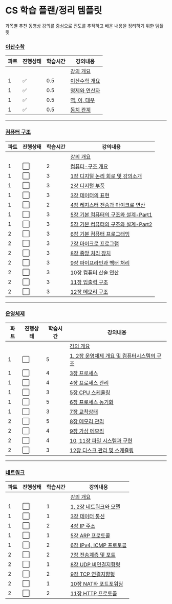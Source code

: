 # CS 학습 플랜/정리 템플릿
과목별 추천 동영상 강의를 중심으로 진도를 추적하고 배운 내용을 정리하기 위한 템플릿

### [이산수학](https://www.youtube.com/playlist?list=PLRx0vPvlEmdDgOIBt9MKQl-uMVrxtac4n)
|파트|진행상태|학습시간|강의내용|
| ------ | ------ | ------ | ------ | 
| | | | [강의 개요](이산수학) |
|1| :white_check_mark: |0.5| [이산수학 개요](이산수학/이산수학-개요.md) |
|1| :white_check_mark: |0.5| [명제와 연산자](이산수학/명제와-연산자.md) |
|1| :white_check_mark: |0.5| [역, 이, 대우](이산수학/역-이-대우.md) |
|1| :white_check_mark: |0.5| [동치 관계](이산수학/동치-관계.md) |

---

### [컴퓨터 구조](https://www.youtube.com/playlist?list=PLc8fQ-m7b1hCHTT7VH2oo0Ng7Et096dYc)
|파트|진행상태|학습시간|강의내용|
| ------ | ------ | ------ | ------ |
| | | | [강의 개요](컴퓨터-구조) |
|1| :white_large_square: |2| [컴퓨터-구조 개요](컴퓨터-구조/컴퓨터-구조-개요.md) |
|1| :white_large_square: |3| [1장 디지털 논리 회로 및 강의소개](컴퓨터-구조/1장-디지털-논리-회로-및-강의소개.md) |
|1| :white_large_square: |3| [2장 디지털 부품](컴퓨터-구조/2장-디지털-부품.md) |
|1| :white_large_square: |3| [3장 데이터의 표현](컴퓨터-구조/3장-데이터의-표현.md) |
|1| :white_large_square: |2| [4장 레지스터 전송과 마이크로 연산](컴퓨터-구조/4장-레지스터-전송과-마이크로-연산.md) |
|1| :white_large_square: |3| [5장 기본 컴퓨터의 구조와 설계-Part1](컴퓨터-구조/5장-기본-컴퓨터의-구조와-설계-Part1.md) |
|1| :white_large_square: |3| [5장 기본 컴퓨터의 구조와 설계-Part2](컴퓨터-구조/5장-기본-컴퓨터의-구조와-설계-Part2.md) |
|2| :white_large_square: |3| [6장 기본 컴퓨터 프로그래밍](컴퓨터-구조/6장-기본-컴퓨터-프로그래밍.md) |
|2| :white_large_square: |3| [7장 마이크로 프로그램](컴퓨터-구조/7장-마이크로-프로그램.md) |
|2| :white_large_square: |3| [8장 중앙 처리 장치](컴퓨터-구조/8장-중앙-처리-장치.md) |
|2| :white_large_square: |3| [9장 파이프라인과 벡터 처리](컴퓨터-구조/9장-파이프라인과-벡터-처리.md) |
|2| :white_large_square: |3| [10장 컴퓨터 산술 연산](컴퓨터-구조/10장-컴퓨터-산술-연산.md) |
|2| :white_large_square: |3| [11장 입출력 구조](컴퓨터-구조/11장-입출력-구조.md) |
|2| :white_large_square: |3| [12장 메모리 구조](컴퓨터-구조/12장-메모리-구조.md) |

---

### [운영체제](http://www.kocw.net/home/search/kemView.do?kemId=1046323)
|파트|진행상태|학습시간|강의내용|
| ------ | ------ | ------ | ------ |
| | | | [강의 개요](운영체제) |
|1| :white_large_square: |5| [1, 2장 운영체제 개요 및 컴퓨터시스템의 구조](운영체제/1,-2장-운영체제-개요-및-컴퓨터시스템의-구조.md) |
|1| :white_large_square: |4| [3장 프로세스](운영체제/3장-프로세스.md) |
|1| :white_large_square: |4| [4장 프로세스 관리](운영체제/4장-프로세스-관리.md) |
|1| :white_large_square: |3| [5장 CPU 스케쥴링](운영체제/5장-CPU-스케쥴링.md) |
|1| :white_large_square: |5| [6장 프로세스 동기화](운영체제/6장-프로세스-동기화.md) |
|1| :white_large_square: |3| [7장 교착상태](운영체제/7장-교착상태.md) |
|2| :white_large_square: |5| [8장 메모리 관리](운영체제/8장-메모리-관리.md) |
|2| :white_large_square: |4| [9장 가상 메모리](운영체제/9장-가상-메모리.md) |
|2| :white_large_square: |4| [10, 11장 파일 시스템과 구현](운영체제/10,-11장-파일-시스템과-구현.md) |
|2| :white_large_square: |3| [12장 디스크 관리 및 스케쥴링](운영체제/12장-디스크-관리-및-스케쥴링.md) |

---

### [네트워크](https://www.youtube.com/playlist?list=PL0d8NnikouEWcF1jJueLdjRIC4HsUlULi)
|파트|진행상태|학습시간|강의내용|
| ------ | ------ | ------ | ------ |
| | | | [강의 개요](네트워크) |
|1| :white_large_square: |1| [1, 2장 네트워크와 모델](네트워크/1,-2장-네트워크와-모델.md) |
|1| :white_large_square: |1| [3장 데이터 통신](네트워크/3장-데이터-통신.md) |
|1| :white_large_square: |2| [4장 IP 주소](네트워크/4장-IP-주소.md) |
|1| :white_large_square: |1| [5장 ARP 프로토콜](네트워크/5장-ARP-프로토콜.md) |
|1| :white_large_square: |2| [6장 IPv4, ICMP 프로토콜](네트워크/6장-IPv4,-ICMP-프로토콜.md) |
|2| :white_large_square: |2| [7장 전송계층 및 포트](네트워크/7장-전송계층-및-포트.md) |
|2| :white_large_square: |1| [8장 UDP 비연결지향형](네트워크/8장-UDP-비연결지향형.md) |
|2| :white_large_square: |2| [9장 TCP 연결지향형](네트워크/9장-TCP-연결지향형.md) |
|2| :white_large_square: |1| [10장 NAT와 포트포워딩](네트워크/10장-NAT와-포트포워딩.md) |
|2| :white_large_square: |2| [11장 HTTP 프로토콜](네트워크/11장-HTTP-프로토콜.md) |
